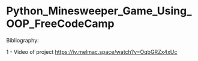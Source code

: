 # Python_Minesweeper_Game_Using_OOP_FreeCodeCamp


Bibliography:

1 - Video of project https://iv.melmac.space/watch?v=OqbGRZx4xUc
